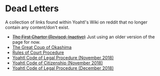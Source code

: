 # Dead Letters

A collection of links found within Yoahtl's Wiki on reddit that no longer contain any content/don't exist.

- ~~[The First Charter (Revised, Inactive)](https://www.reddit.com/r/CivYoahtl/wiki/council/charter/first_charter/)~~ Just using an older version of the page for now.
- [The Great Coup of Okashima](https://www.reddit.com/r/CivYoahtl/wiki/laws#wiki_.287rnh.29_the_great_coup_of_okashima=)
- [Rules of Court Procedure](https://drive.google.com/file/d/1cYiYVHAeP6hj3DMdXAwflmoOcXhn4b2Z/view)
- [Yoahtl Code of Legal Procedure (November 2018)](https://drive.google.com/file/d/1QG9S1R37BithG-OhaGge_kU04sEe6f_z/view)
- [Yoahtl Code of Citizenship (November 2018)](https://drive.google.com/file/d/1E6hlr2OaClAl2OwWFc1-rmvEqcCqIvcR/view)
- [Yoahtl Code of Legal Procedure (December 2018)](https://drive.google.com/file/d/1cYiYVHAeP6hj3DMdXAwflmoOcXhn4b2Z/view)

